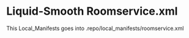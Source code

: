 # Liquid-Smooth Roomservice.xml
This Local_Manifests goes into .repo/local_manifests/roomservice.xml
